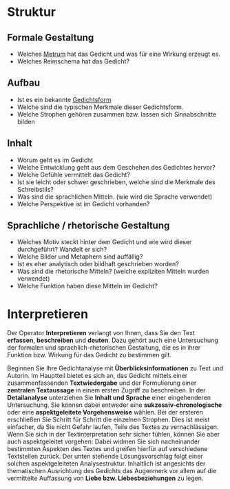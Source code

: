 # Struktur
## Formale Gestaltung 
- Welches [Metrum](./Metrum.md) hat das Gedicht und was für eine Wirkung erzeugt es.
- Welches Reimschema hat das Gedicht?

## Aufbau
- Ist es ein bekannte [Gedichtsform](Gedichtsformen.md)
- Welche sind die typischen Merkmale dieser Gedichtsform.
- Welche Strophen gehören zusammen bzw. lassen sich Sinnabschnitte bilden

## Inhalt 
- Worum geht es im Gedicht
- Welche Entwicklung geht aus dem Geschehen des Gedichtes hervor?
- Welche Gefühle vermittelt das Gedicht?
- Ist sie leicht oder schwer geschrieben, welche sind die Merkmale des Schreibstils?
- Was sind die sprachlichen Mitteln.  (wie wird die Sprache verwendet)
- Welche Perspektive ist im Gedicht vorhanden?

## Sprachliche / rhetorische Gestaltung 
- Welches Motiv steckt hinter dem Gedicht und wie wird dieser durchgeführt? Wandelt er sich?
- Welche Bilder und Metaphern sind auffällig?
- Ist es eher analytisch oder bildhaft geschrieben worden?
- Was sind die rhetorische Mitteln? (welche expliziten Mitteln wurden verwendet)
- Welche Funktion haben diese Mitteln im Gedicht?
  
# Interpretieren

Der Operator **Interpretieren** verlangt von Ihnen, dass Sie den Text **erfassen**, **beschreiben** und **deuten**. Dazu gehört auch eine Untersuchung der formalen und sprachlich-rhetorischen Gestaltung, die es in ihrer Funktion bzw. Wirkung für das Gedicht zu bestimmen gilt.

Beginnen Sie Ihre Gedichtanalyse mit **Überblicksinformationen** zu Text und Autorin. Im Hauptteil bietet es sich an, das Gedicht mittels einer zusammenfassenden **Textwiedergabe** und der Formulierung einer **zentralen Textaussage** in einem ersten Zugriff zu beschreiben. In der **Detailanalyse** unterziehen Sie **Inhalt und Sprache** einer eingehenderen Untersuchung. Sie können dabei entweder eine **sukzessiv-chronologische** oder eine **aspektgeleitete Vorgehensweise** wählen. Bei der ersteren erschließen Sie Schritt für Schritt die einzelnen Strophen. Dies ist meist einfacher, da Sie nicht Gefahr laufen, Teile des Textes zu vernachlässigen. Wenn Sie sich in der Textinterpretation sehr sicher fühlen, können Sie aber auch aspektgeleitet vorgehen: Dabei widmen Sie sich nacheinander bestimmten Aspekten des Textes und greifen hierfür auf verschiedene Textstellen zurück. Der unten stehende Lösungsvorschlag folgt einer solchen aspektgeleiteten Analysestruktur.
Inhaltlich ist angesichts der thematischen Ausrichtung des Gedichts das Augenmerk vor allem auf die vermittelte Auffassung von **Liebe bzw. Liebesbeziehungen** zu legen.